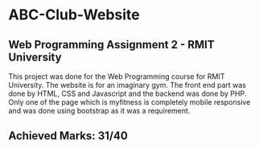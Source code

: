 # ABC-Club-Website
## Web Programming Assignment 2 - RMIT University

This project was done for the Web Programming course for RMIT University. The website is for an imaginary gym. The front end part was done by HTML, CSS and Javascript and the backend was done by PHP. Only one of the page which is myfitness is completely mobile responsive and was done using bootstrap as it was a requirement.

## Achieved Marks: 31/40
